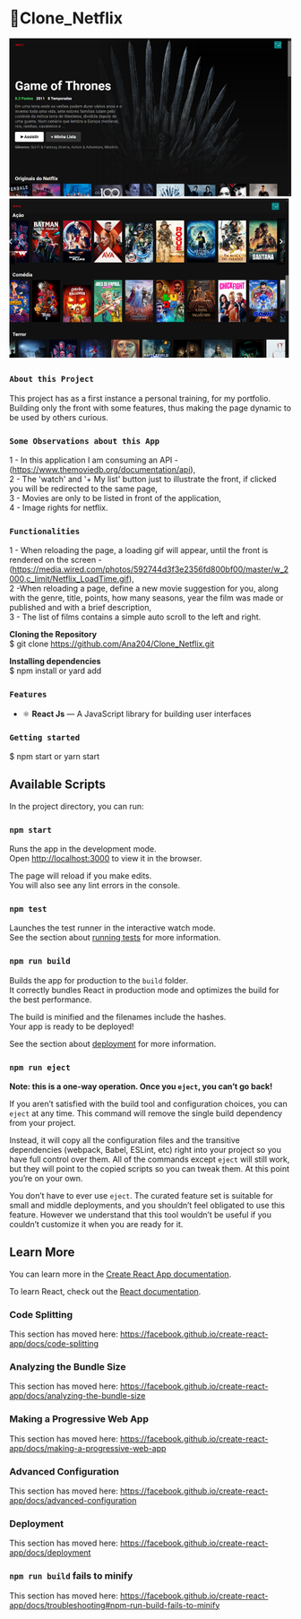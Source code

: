 # 🍿Clone_Netflix

![Preview-Screens](https://github.com/Ana204/Clone_Netflix/blob/master/NetflixImg.png)


### `About this Project`
This project has as a first instance a personal training, for my portfolio. Building only the front with some features, thus making the page dynamic to be used by others curious.

### `Some Observations about this App`
1 - In this application I am consuming an API - (https://www.themoviedb.org/documentation/api), <br>
2 - The 'watch' and '+ My list' button just to illustrate the front, if clicked you will be redirected to the same page,<br>
3 - Movies are only to be listed in front of the application, <br>
4 - Image rights for netflix.<br>

###  `Functionalities`
1 - When reloading the page, a loading gif will appear, until the front is rendered on the screen -
(https://media.wired.com/photos/592744d3f3e2356fd800bf00/master/w_2000,c_limit/Netflix_LoadTime.gif), <br>
2 -When reloading a page, define a new movie suggestion for you, along with the genre, title, points, how many seasons, year the film was made or published and with a brief description, <br>
3 - The list of films contains a simple auto scroll to the left and right.<br>

**Cloning the Repository**  <br>
$ git clone https://github.com/Ana204/Clone_Netflix.git

**Installing dependencies** <br>
$ npm install or yard add

### `Features`  <br>
- ⚛️ **React Js** — A JavaScript library for building user interfaces

### `Getting started`  <br>
$ npm start or yarn start

## Available Scripts

In the project directory, you can run:

### `npm start`

Runs the app in the development mode.<br />
Open [http://localhost:3000](http://localhost:3000) to view it in the browser.

The page will reload if you make edits.<br />
You will also see any lint errors in the console.

### `npm test`

Launches the test runner in the interactive watch mode.<br />
See the section about [running tests](https://facebook.github.io/create-react-app/docs/running-tests) for more information.

### `npm run build`

Builds the app for production to the `build` folder.<br />
It correctly bundles React in production mode and optimizes the build for the best performance.

The build is minified and the filenames include the hashes.<br />
Your app is ready to be deployed!

See the section about [deployment](https://facebook.github.io/create-react-app/docs/deployment) for more information.

### `npm run eject`

**Note: this is a one-way operation. Once you `eject`, you can’t go back!**

If you aren’t satisfied with the build tool and configuration choices, you can `eject` at any time. This command will remove the single build dependency from your project.

Instead, it will copy all the configuration files and the transitive dependencies (webpack, Babel, ESLint, etc) right into your project so you have full control over them. All of the commands except `eject` will still work, but they will point to the copied scripts so you can tweak them. At this point you’re on your own.

You don’t have to ever use `eject`. The curated feature set is suitable for small and middle deployments, and you shouldn’t feel obligated to use this feature. However we understand that this tool wouldn’t be useful if you couldn’t customize it when you are ready for it.

## Learn More

You can learn more in the [Create React App documentation](https://facebook.github.io/create-react-app/docs/getting-started).

To learn React, check out the [React documentation](https://reactjs.org/).

### Code Splitting

This section has moved here: https://facebook.github.io/create-react-app/docs/code-splitting

### Analyzing the Bundle Size

This section has moved here: https://facebook.github.io/create-react-app/docs/analyzing-the-bundle-size

### Making a Progressive Web App

This section has moved here: https://facebook.github.io/create-react-app/docs/making-a-progressive-web-app

### Advanced Configuration

This section has moved here: https://facebook.github.io/create-react-app/docs/advanced-configuration

### Deployment

This section has moved here: https://facebook.github.io/create-react-app/docs/deployment

### `npm run build` fails to minify

This section has moved here: https://facebook.github.io/create-react-app/docs/troubleshooting#npm-run-build-fails-to-minify

